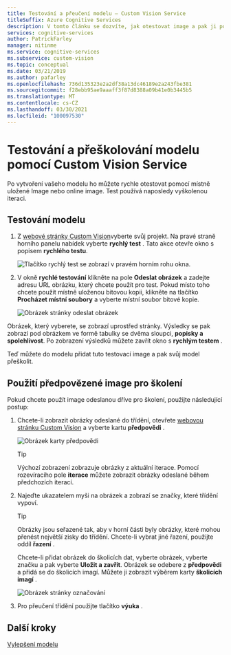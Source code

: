 ```yaml
---
title: Testování a přeučení modelu – Custom Vision Service
titleSuffix: Azure Cognitive Services
description: V tomto článku se dozvíte, jak otestovat image a pak ji použít k reorganizaci modelu ve službě Custom Vision.
services: cognitive-services
author: PatrickFarley
manager: nitinme
ms.service: cognitive-services
ms.subservice: custom-vision
ms.topic: conceptual
ms.date: 03/21/2019
ms.author: pafarley
ms.openlocfilehash: 736d135323e2a2df38a13dc46189e2a243fbe381
ms.sourcegitcommit: f28ebb95ae9aaaff3f87d8388a09b41e0b3445b5
ms.translationtype: MT
ms.contentlocale: cs-CZ
ms.lasthandoff: 03/30/2021
ms.locfileid: "100097530"
---
```

# <a name="test-and-retrain-a-model-with-custom-vision-service"></a>Testování a přeškolování modelu pomocí Custom Vision Service

Po vytvoření vašeho modelu ho můžete rychle otestovat pomocí místně uložené Image nebo online image. Test používá naposledy vyškolenou iteraci.

## <a name="test-your-model"></a>Testování modelu

1. Z [webové stránky Custom Vision](https://customvision.ai)vyberte svůj projekt. Na pravé straně horního panelu nabídek vyberte **rychlý test** . Tato akce otevře okno s popisem **rychlého testu**.

    ![Tlačítko rychlý test se zobrazí v pravém horním rohu okna.](./media/test-your-model/quick-test-button.png)

2. V okně **rychlé testování** klikněte na pole **Odeslat obrázek** a zadejte adresu URL obrázku, který chcete použít pro test. Pokud místo toho chcete použít místně uloženou bitovou kopii, klikněte na tlačítko **Procházet místní soubory** a vyberte místní soubor bitové kopie.

    ![Obrázek stránky odeslat obrázek](./media/test-your-model/submit-image.png)

Obrázek, který vyberete, se zobrazí uprostřed stránky. Výsledky se pak zobrazí pod obrázkem ve formě tabulky se dvěma sloupci, **popisky a** **spolehlivost**. Po zobrazení výsledků můžete zavřít okno s **rychlým testem** .

Teď můžete do modelu přidat tuto testovací image a pak svůj model přeškolit.

## <a name="use-the-predicted-image-for-training"></a>Použití předpovězené image pro školení

Pokud chcete použít image odeslanou dříve pro školení, použijte následující postup:

1. Chcete-li zobrazit obrázky odeslané do třídění, otevřete [webovou stránku Custom Vision](https://customvision.ai) a vyberte kartu __předpovědi__ .

    ![Obrázek karty předpovědi](./media/test-your-model/predictions-tab.png)

    > [!TIP]
    > Výchozí zobrazení zobrazuje obrázky z aktuální iterace. Pomocí rozevíracího pole __iterace__ můžete zobrazit obrázky odeslané během předchozích iterací.

2. Najeďte ukazatelem myši na obrázek a zobrazí se značky, které třídění vypoví.

    > [!TIP]
    > Obrázky jsou seřazené tak, aby v horní části byly obrázky, které mohou přenést největší zisky do třídění. Chcete-li vybrat jiné řazení, použijte oddíl __řazení__ .

    Chcete-li přidat obrázek do školicích dat, vyberte obrázek, vyberte značku a pak vyberte __Uložit a zavřít__. Obrázek se odebere z __předpovědi__ a přidá se do školicích imagí. Můžete ji zobrazit výběrem karty __školicích imagí__ .

    ![Obrázek stránky označování](./media/test-your-model/tag-image.png)

3. Pro přeučení třídění použijte tlačítko __výuka__ .

## <a name="next-steps"></a>Další kroky

[Vylepšení modelu](getting-started-improving-your-classifier.md)
